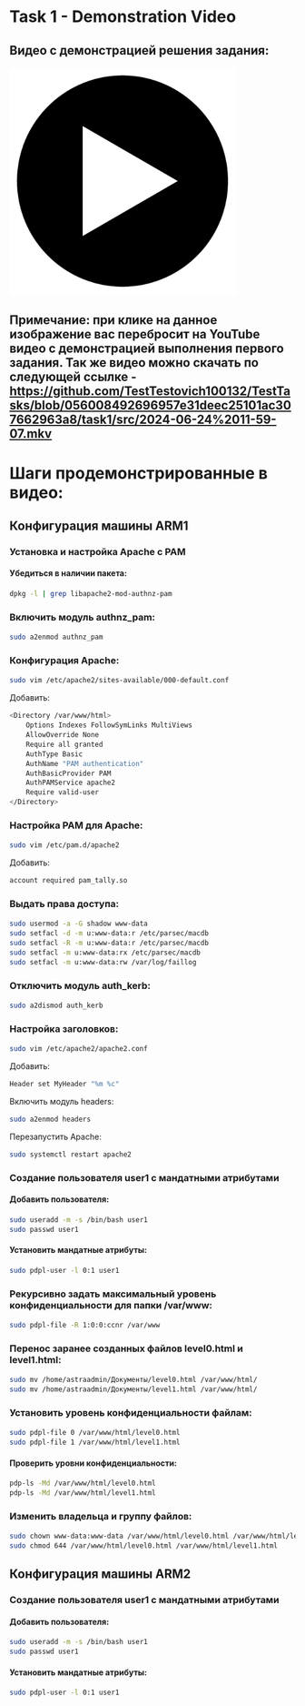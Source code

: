 # Task 1 - Demonstration Video

## Видео с демонстрацией решения задания:

<a href="http://www.youtube.com/watch?v=7OfGBzTkOB4">
  <img src="src/demo.png" alt="Watch the video" width="400" height="400">
</a>

## Примечание: при клике на данное изображение вас перебросит на YouTube видео с демонстрацией выполнения первого задания. Так же видео можно скачать по следующей ссылке - https://github.com/TestTestovich100132/TestTasks/blob/056008492696957e31deec25101ac307662963a8/task1/src/2024-06-24%2011-59-07.mkv


# Шаги продемонстрированные в видео:

## Конфигурация машины ARM1

### Установка и настройка Apache с PAM

#### Убедиться в наличии пакета:
```sh
dpkg -l | grep libapache2-mod-authnz-pam
```

### Включить модуль authnz_pam:
```sh
sudo a2enmod authnz_pam
```

### Конфигурация Apache:
```sh
sudo vim /etc/apache2/sites-available/000-default.conf
```

Добавить:
```sh
<Directory /var/www/html>
    Options Indexes FollowSymLinks MultiViews
    AllowOverride None
    Require all granted
    AuthType Basic
    AuthName "PAM authentication"
    AuthBasicProvider PAM
    AuthPAMService apache2
    Require valid-user
</Directory>
```

### Настройка PAM для Apache:
```sh
sudo vim /etc/pam.d/apache2
```

Добавить:
```sh
account required pam_tally.so
```

### Выдать права доступа:
```sh
sudo usermod -a -G shadow www-data
sudo setfacl -d -m u:www-data:r /etc/parsec/macdb
sudo setfacl -R -m u:www-data:r /etc/parsec/macdb
sudo setfacl -m u:www-data:rx /etc/parsec/macdb
sudo setfacl -m u:www-data:rw /var/log/faillog
```

### Отключить модуль auth_kerb:
```sh
sudo a2dismod auth_kerb
```

### Настройка заголовков:
```sh
sudo vim /etc/apache2/apache2.conf
```

Добавить:
```sh
Header set MyHeader "%m %c"
```

Включить модуль headers:
```sh
sudo a2enmod headers
```

Перезапустить Apache:
```sh
sudo systemctl restart apache2
```

### Создание пользователя user1 с мандатными атрибутами
#### Добавить пользователя:
```sh
sudo useradd -m -s /bin/bash user1
sudo passwd user1
```

#### Установить мандатные атрибуты:
```sh
sudo pdpl-user -l 0:1 user1
```

### Рекурсивно задать максимальный уровень конфиденциальности для папки /var/www:
```sh
sudo pdpl-file -R 1:0:0:ccnr /var/www
```

### Перенос заранее созданных файлов level0.html и level1.html:
```sh
sudo mv /home/astraadmin/Документы/level0.html /var/www/html/
sudo mv /home/astraadmin/Документы/level1.html /var/www/html/
```

### Установить уровень конфиденциальности файлам:
```sh
sudo pdpl-file 0 /var/www/html/level0.html
sudo pdpl-file 1 /var/www/html/level1.html
```

#### Проверить уровни конфиденциальности:
```sh
pdp-ls -Md /var/www/html/level0.html
pdp-ls -Md /var/www/html/level1.html
```

### Изменить владельца и группу файлов:
```sh
sudo chown www-data:www-data /var/www/html/level0.html /var/www/html/level1.html
sudo chmod 644 /var/www/html/level0.html /var/www/html/level1.html
```

## Конфигурация машины ARM2
### Создание пользователя user1 с мандатными атрибутами
#### Добавить пользователя:
```sh
sudo useradd -m -s /bin/bash user1
sudo passwd user1
```

#### Установить мандатные атрибуты:
```sh
sudo pdpl-user -l 0:1 user1
```